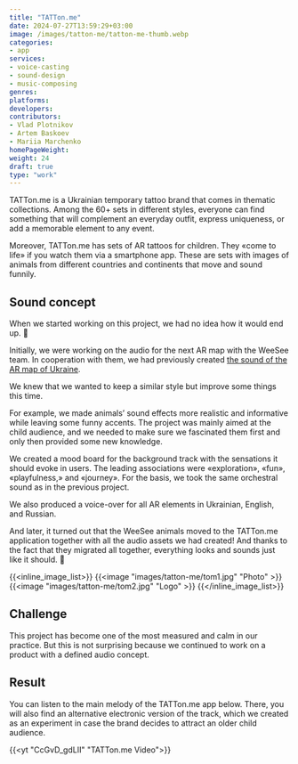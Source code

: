 ```yaml
---
title: "TATTon.me"
date: 2024-07-27T13:59:29+03:00
image: /images/tatton-me/tatton-me-thumb.webp
categories:
- app
services:
- voice-casting
- sound-design
- music-composing
genres:
platforms:
developers:
contributors:
- Vlad Plotnikov
- Artem Baskoev
- Mariia Marchenko
homePageWeight:
weight: 24
draft: true
type: "work"
---
```


TATTon.me is a Ukrainian temporary tattoo brand that comes in thematic collections. Among the 60+ sets in different styles, everyone can find something that will complement an everyday outfit, express uniqueness, or add a memorable element to any event.

Moreover, TATTon.me has sets of AR tattoos for children. They «come to life» if you watch them via a smartphone app. These are sets with images of animals from different countries and continents that move and sound funnily.

## Sound concept

When we started working on this project, we had no idea how it would end up. 🙂

Initially, we were working on the audio for the next AR map with the WeeSee team. In cooperation with them, we had previously created [the sound of the AR map of Ukraine](works/weesee).

We knew that we wanted to keep a similar style but improve some things this time.

For example, we made animals’ sound effects more realistic and informative while leaving some funny accents. The project was mainly aimed at the child audience, and we needed to make sure we fascinated them first and only then provided some new knowledge.

We created a mood board for the background track with the sensations it should evoke in users. The leading associations were «exploration», «fun», «playfulness,» and «journey». For the basis, we took the same orchestral sound as in the previous project.

We also produced a voice-over for all AR elements in Ukrainian, English, and Russian.

And later, it turned out that the WeeSee animals moved to the TATTon.me application together with all the audio assets we had created! And thanks to the fact that they migrated all together, everything looks and sounds just like it should. 🙂

{{<inline_image_list>}}
{{<image "images/tatton-me/tom1.jpg" "Photo" >}}
{{<image "images/tatton-me/tom2.jpg" "Logo" >}}
{{</inline_image_list>}}

## Challenge

This project has become one of the most measured and calm in our practice. But this is not surprising because we continued to work on a product with a defined audio concept.

## Result

You can listen to the main melody of the TATTon.me app below. There, you will also find an alternative electronic version of the track, which we created as an experiment in case the brand decides to attract an older child audience.

{{<yt "CcGvD_gdLII" "TATTon.me Video">}}